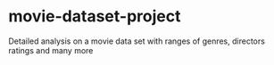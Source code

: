 # movie-dataset-project
Detailed analysis on a movie data set with ranges of genres, directors ratings and many more
